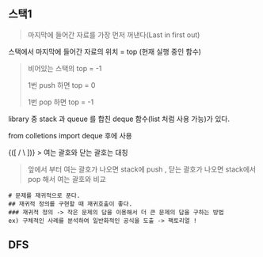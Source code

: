 ## 스택1

> 마지막에 들어간 자료를 가장 먼저 꺼낸다(Last in first out)

스택에서 마지막에 들어간 자료의 위치 = top (현재 실행 중인 함수)

> 비어있는 스택의 top = -1
>
> 1번  push 하면 top = 0
>
> 1번 pop 하면 top = -1



library 중 stack 과 queue 를 합친 deque 함수(list 처럼 사용 가능)가 있다.

from colletions import deque 후에 사용



{([  / \  ])} > 여는 괄호와 닫는 괄호는 대칭

> 앞에서 부터 여는 괄호가 나오면 stack에 push , 닫는 괄호가 나오면 stack에서 pop 해서 여는 괄호와 비교



```
# 문제를 재귀적으로 푼다.
## 재귀적 정의를 구현할 때 재귀호출이 좋다.
### 재귀적 정의 -> 작은 문제의 답을 이용해서 더 큰 문제의 답을 구하는 방법
ex) 구체적인 사례를 분석하여 일반화적인 공식을 도출 -> 팩토리얼 !
```

## DFS

